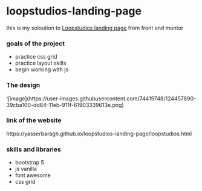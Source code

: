 # loopstudios-landing-page
this is my soloution to <a href="https://www.frontendmentor.io/challenges/loopstudios-landing-page-N88J5Onjw">Loopstudios landing page</a> from front end mentor 

<h3>goals of the project</h3>
<ul>
  <li>practice css grid</li>
  <li>practice layout skills</li>
  <li>begin working with js</li>
</ul>

<h3>The design</h3>
![image](https://user-images.githubusercontent.com/74419748/124457890-39cba100-dd84-11eb-911f-61903339613e.png)


<h3>link of the website </h3>
https://yasserbaragh.github.io/loopstudios-landing-page/loopstudios.html

<h3> skills and libraries </h3>
<ul>
  <li>bootstrap 5 </li>
  <li>js vanilla </li>
  <li>font awesome </li>
  <li>css grid</li>
</ul>
